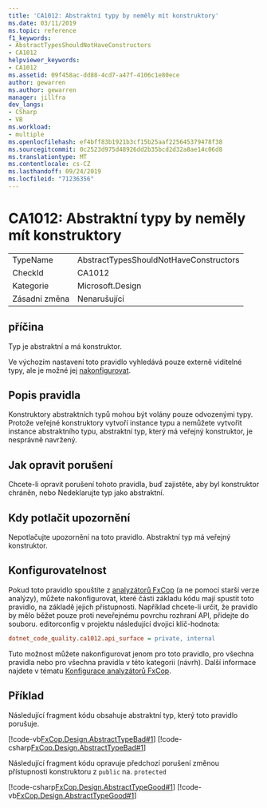 ```yaml
---
title: 'CA1012: Abstraktní typy by neměly mít konstruktory'
ms.date: 03/11/2019
ms.topic: reference
f1_keywords:
- AbstractTypesShouldNotHaveConstructors
- CA1012
helpviewer_keywords:
- CA1012
ms.assetid: 09f458ac-dd88-4cd7-a47f-4106c1e80ece
author: gewarren
ms.author: gewarren
manager: jillfra
dev_langs:
- CSharp
- VB
ms.workload:
- multiple
ms.openlocfilehash: ef4bff83b1921b3cf15b25aaf225645379478f38
ms.sourcegitcommit: 0c2523d975d48926dd2b35bcd2d32a8ae14c06d8
ms.translationtype: MT
ms.contentlocale: cs-CZ
ms.lasthandoff: 09/24/2019
ms.locfileid: "71236356"
---
```

# <a name="ca1012-abstract-types-should-not-have-constructors"></a>CA1012: Abstraktní typy by neměly mít konstruktory

|||
|-|-|
|TypeName|AbstractTypesShouldNotHaveConstructors|
|CheckId|CA1012|
|Kategorie|Microsoft.Design|
|Zásadní změna|Nenarušující|

## <a name="cause"></a>příčina

Typ je abstraktní a má konstruktor.

Ve výchozím nastavení toto pravidlo vyhledává pouze externě viditelné typy, ale je možné jej [nakonfigurovat](#configurability).

## <a name="rule-description"></a>Popis pravidla

Konstruktory abstraktních typů mohou být volány pouze odvozenými typy. Protože veřejné konstruktory vytvoří instance typu a nemůžete vytvořit instance abstraktního typu, abstraktní typ, který má veřejný konstruktor, je nesprávně navržený.

## <a name="how-to-fix-violations"></a>Jak opravit porušení

Chcete-li opravit porušení tohoto pravidla, buď zajistěte, aby byl konstruktor chráněn, nebo Nedeklarujte typ jako abstraktní.

## <a name="when-to-suppress-warnings"></a>Kdy potlačit upozornění

Nepotlačujte upozornění na toto pravidlo. Abstraktní typ má veřejný konstruktor.

## <a name="configurability"></a>Konfigurovatelnost

Pokud toto pravidlo spouštíte z [analyzátorů FxCop](install-fxcop-analyzers.md) (a ne pomocí starší verze analýzy), můžete nakonfigurovat, které části základu kódu mají spustit toto pravidlo, na základě jejich přístupnosti. Například chcete-li určit, že pravidlo by mělo běžet pouze proti neveřejnému povrchu rozhraní API, přidejte do souboru. editorconfig v projektu následující dvojici klíč-hodnota:

```ini
dotnet_code_quality.ca1012.api_surface = private, internal
```

Tuto možnost můžete nakonfigurovat jenom pro toto pravidlo, pro všechna pravidla nebo pro všechna pravidla v této kategorii (návrh). Další informace najdete v tématu [Konfigurace analyzátorů FxCop](configure-fxcop-analyzers.md).

## <a name="example"></a>Příklad

Následující fragment kódu obsahuje abstraktní typ, který toto pravidlo porušuje.

[!code-vb[FxCop.Design.AbstractTypeBad#1](../code-quality/codesnippet/VisualBasic/ca1012-abstract-types-should-not-have-constructors_1.vb)]
[!code-csharp[FxCop.Design.AbstractTypeBad#1](../code-quality/codesnippet/CSharp/ca1012-abstract-types-should-not-have-constructors_1.cs)]

Následující fragment kódu opravuje předchozí porušení změnou přístupnosti konstruktoru z `public` na. `protected`

[!code-csharp[FxCop.Design.AbstractTypeGood#1](../code-quality/codesnippet/CSharp/ca1012-abstract-types-should-not-have-constructors_2.cs)]
[!code-vb[FxCop.Design.AbstractTypeGood#1](../code-quality/codesnippet/VisualBasic/ca1012-abstract-types-should-not-have-constructors_2.vb)]